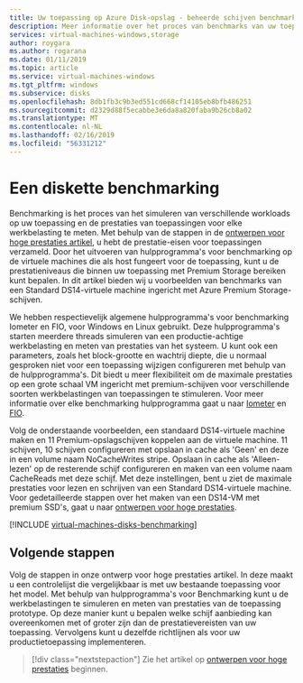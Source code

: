 ```yaml
---
title: Uw toepassing op Azure Disk-opslag - beheerde schijven benchmarking
description: Meer informatie over het proces van benchmarks van uw toepassing in Azure.
services: virtual-machines-windows,storage
author: roygara
ms.author: rogarana
ms.date: 01/11/2019
ms.topic: article
ms.service: virtual-machines-windows
ms.tgt_pltfrm: windows
ms.subservice: disks
ms.openlocfilehash: 8db1fb3c9b3ed551cd668cf14105eb8bfb486251
ms.sourcegitcommit: d2329d88f5ecabbe3e6da8a820faba9b26cb8a02
ms.translationtype: MT
ms.contentlocale: nl-NL
ms.lasthandoff: 02/16/2019
ms.locfileid: "56331212"
---
```

# <a name="benchmarking-a-disk"></a>Een diskette benchmarking

Benchmarking is het proces van het simuleren van verschillende workloads op uw toepassing en de prestaties van toepassingen voor elke werkbelasting te meten. Met behulp van de stappen in de [ontwerpen voor hoge prestaties artikel](premium-storage-performance.md), u hebt de prestatie-eisen voor toepassingen verzameld. Door het uitvoeren van hulpprogramma's voor benchmarking op de virtuele machines die als host fungeert voor de toepassing, kunt u de prestatieniveaus die binnen uw toepassing met Premium Storage bereiken kunt bepalen. In dit artikel bieden wij u voorbeelden van benchmarks van een Standard DS14-virtuele machine ingericht met Azure Premium Storage-schijven.

We hebben respectievelijk algemene hulpprogramma's voor benchmarking Iometer en FIO, voor Windows en Linux gebruikt. Deze hulpprogramma's starten meerdere threads simuleren van een productie-achtige werkbelasting en meten van prestaties van het systeem. U kunt ook een parameters, zoals het block-grootte en wachtrij diepte, die u normaal gesproken niet voor een toepassing wijzigen configureren met behulp van de hulpprogramma's. Dit biedt u meer flexibiliteit om de maximale prestaties op een grote schaal VM ingericht met premium-schijven voor verschillende soorten werkbelastingen van toepassingen te stimuleren. Voor meer informatie over elke benchmarking hulpprogramma gaat u naar [Iometer](http://www.iometer.org/) en [FIO](http://freecode.com/projects/fio).

Volg de onderstaande voorbeelden, een standaard DS14-virtuele machine maken en 11 Premium-opslagschijven koppelen aan de virtuele machine. 11 schijven, 10 schijven configureren met opslaan in cache als 'Geen' en deze in een volume naam NoCacheWrites stripe. Opslaan in cache als 'Alleen-lezen' op de resterende schijf configureren en maken van een volume naam CacheReads met deze schijf. Met deze instellingen, bent u ziet de maximale prestaties voor lezen en schrijven van een Standard DS14-virtuele machine. Voor gedetailleerde stappen over het maken van een DS14-VM met premium SSD's, gaat u naar [ontwerpen voor hoge prestaties](premium-storage-performance.md).

[!INCLUDE [virtual-machines-disks-benchmarking](../../../includes/virtual-machines-managed-disks-benchmarking.md)]

## <a name="next-steps"></a>Volgende stappen

Volg de stappen in onze ontwerp voor hoge prestaties artikel. In deze maakt u een controlelijst die vergelijkbaar is met uw bestaande toepassing voor het model. Met behulp van hulpprogramma's voor Benchmarking kunt u de werkbelastingen te simuleren en meten van prestaties van de toepassing prototype. Op deze manier kunt u bepalen welke schijf aanbieding kan overeenkomen met of groter zijn dan de prestatievereisten van uw toepassing. Vervolgens kunt u dezelfde richtlijnen als voor uw productietoepassing implementeren.

> [!div class="nextstepaction"]
> Zie het artikel op [ontwerpen voor hoge prestaties](premium-storage-performance.md) beginnen.
